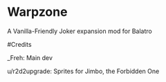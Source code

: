 # Warpzone

A Vanilla-Friendly Joker expansion mod for Balatro

#Credits

_Freh: Main dev

u/r2d2upgrade: Sprites for Jimbo, the Forbidden One
